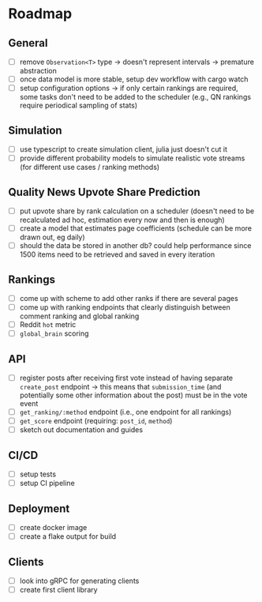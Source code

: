 # Roadmap

## General

- [ ] remove `Observation<T>` type -> doesn't represent intervals -> premature abstraction
- [ ] once data model is more stable, setup dev workflow with cargo watch
- [ ] setup configuration options -> if only certain rankings are required, some tasks don't need to be added to the scheduler (e.g., QN rankings require periodical sampling of stats)

## Simulation

- [ ] use typescript to create simulation client, julia just doesn't cut it
- [ ] provide different probability models to simulate realistic vote streams (for different use cases / ranking methods)

## Quality News Upvote Share Prediction

- [ ] put upvote share by rank calculation on a scheduler (doesn't need to be recalculated ad hoc, estimation every now and then is enough)
- [ ] create a model that estimates page coefficients (schedule can be more drawn out, eg daily)
- [ ] should the data be stored in another db? could help performance since 1500 items need to be retrieved and saved in every iteration

## Rankings

- [ ] come up with scheme to add other ranks if there are several pages
- [ ] come up with ranking endpoints that clearly distinguish between comment ranking and global ranking
- [ ] Reddit `hot` metric
- [ ] `global_brain` scoring

## API

- [ ] register posts after receiving first vote instead of having separate `create_post` endpoint -> this means that `submission_time` (and potentially some other information about the post) must be in the vote event
- [ ] `get_ranking/:method` endpoint (i.e., one endpoint for all rankings)
- [ ] `get_score` endpoint (requiring: `post_id`, `method`)
- [ ] sketch out documentation and guides

## CI/CD

- [ ] setup tests
- [ ] setup CI pipeline

## Deployment

- [ ] create docker image
- [ ] create a flake output for build

## Clients

- [ ] look into gRPC for generating clients
- [ ] create first client library
